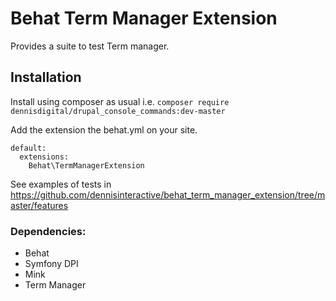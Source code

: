 # Behat Term Manager Extension

Provides a suite to test Term manager.

## Installation
Install using composer as usual i.e.
`composer require dennisdigital/drupal_console_commands:dev-master`

Add the extension the behat.yml on your site.
```
default:
  extensions:
    Behat\TermManagerExtension
```

See examples of tests in https://github.com/dennisinteractive/behat_term_manager_extension/tree/master/features

### Dependencies:
- Behat
- Symfony DPI
- Mink
- Term Manager
